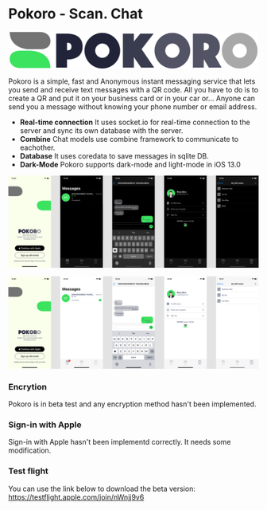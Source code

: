 # Pokoro - Scan. Chat




<p align="center">
  <img src="readme_assets/logo_pokoro.png" width="500">
</p>




Pokoro is a simple, fast and Anonymous instant messaging service that lets you send and receive text messages with a QR code. All you have to do is to create a QR and put it on your business card or in your car or...
Anyone can send you a message without knowing your phone number or email address.  

* **Real-time connection**
  It uses socket.io for real-time connection to the server and sync its own database with the server.
* **Combine**
  Chat models use combine framework to communicate to eachother.
* **Database**
  It uses coredata to save messages in sqlite DB.
* **Dark-Mode**
  Pokoro supports dark-mode and light-mode in iOS 13.0


<p align="center">
  <img src="readme_assets/dark.png" width="738">
</p>

<p align="center">
  <img src="readme_assets/light.png" width="738">
</p>

### Encrytion

Pokoro is in beta test and any encryption method hasn't been implemented.

### Sign-in with Apple

Sign-in with Apple hasn't been implementd correctly. It needs some modification.

### Test flight

You can use the link below to download the beta version:
https://testflight.apple.com/join/nWnjj9v6

